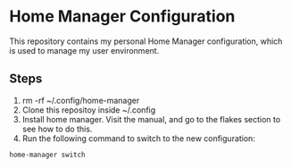 # Home Manager Configuration
This repository contains my personal Home Manager configuration, which is used to manage my user environment.

## Steps

1. rm -rf ~/.config/home-manager
2. Clone this repositoy inside ~/.config
3. Install home manager. Visit the manual, and go to the flakes section to see how to do this.
3. Run the following command to switch to the new configuration:
```bash
home-manager switch
```
